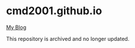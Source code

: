 # cmd2001.github.io

[My Blog](https://amagi.yukisaki.io/)

This repository is archived and no longer updated.
